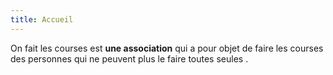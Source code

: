 ```yaml
---
title: Accueil
---
```

On fait les courses est **une association** qui a pour objet de faire les courses des personnes qui ne peuvent plus le faire toutes seules .